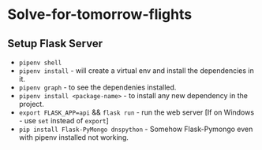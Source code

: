 # Solve-for-tomorrow-flights

## Setup Flask Server

* `pipenv shell`
* `pipenv install` - will create a virtual env and install the dependencies in it.
* `pipenv graph` - to see the dependenies installed.
* `pipenv install <package-name>` - to install any new dependency in the project.
* `export FLASK_APP=api` && `flask run` - run the web server [If on Windows - use `set` instead of `export`]
* `pip install Flask-PyMongo dnspython` - Somehow Flask-Pymongo even with pipenv installed not working.